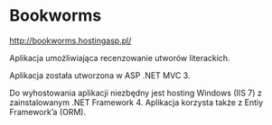 Bookworms
=========
http://bookworms.hostingasp.pl/

Aplikacja umożliwiająca recenzowanie utworów literackich. 

Aplikacja została utworzona w ASP .NET MVC 3. 

Do wyhostowania aplikacji niezbędny jest hosting Windows (IIS 7) z zainstalowanym .NET Framework 4. Aplikacja korzysta także z Entiy Framework’a (ORM).
